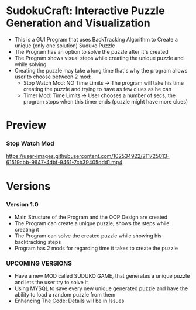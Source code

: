 # SudokuCraft: Interactive Puzzle Generation and Visualization

* This is a GUI Program that uses BackTracking Algorithm to Create a unique (only one solution) Suduko Puzzle 
* The Program has an option to solve the puzzle after it's created
* The Program shows visual steps while creating the unique puzzle and while solving
* Creating the puzzle may take a long time that's why the program allows user to choose between 2 mod:
    * Stop Watch Mod: NO Time Limits -> The program will take his time creating the puzzle and trying to have as few clues as he can
    * Timer Mod: Time Limits -> User chooses a number of secs, the program stops when this timer ends (puzzle might have more clues)
    
 # Preview
 ### Stop Watch Mod  
 
 https://user-images.githubusercontent.com/102534922/211725013-61519cbb-9647-4dbf-9461-7cb39405ddd1.mp4


# Versions



### Version 1.0
* Main Structure of the Program and the OOP Design are created 
* The Program can create a unique puzzle, shows the steps while creating it
* The Program can solve the created puzzle while showing his backtracking steps
* Program has 2 mods for regarding time it takes to create the puzzle

### UPCOMING VERSIONS
* Have a new MOD called SUDUKO GAME, that generates a unique puzzle and lets the user try to solve it
* Using MYSQL to save every new unique generated puzzle and have the ability to load a random puzzle from them 
* Enhancing The Code: Details will be in Issues
 



